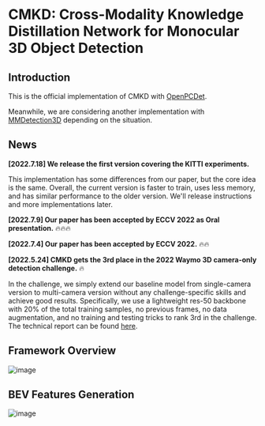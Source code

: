 # CMKD: Cross-Modality Knowledge Distillation Network for Monocular 3D Object Detection
## Introduction
This is the official implementation of CMKD with [OpenPCDet](https://github.com/open-mmlab/OpenPCDet).

Meanwhile, we are considering another implementation with [MMDetection3D](https://github.com/open-mmlab/mmdetection3d) depending on the situation.

## News
**[2022.7.18] We release the first version covering the KITTI experiments.**

This implementation has some differences from our paper, but the core idea is the same.
Overall, the current version is faster to train, uses less memory, and has similar performance to the older version. We'll release instructions and more implementations later.

**[2022.7.9] Our paper has been accepted by ECCV 2022 as Oral presentation.** :fire::fire::fire:

**[2022.7.4] Our paper has been accepted by ECCV 2022.** :fire::fire:

**[2022.5.24] CMKD gets the 3rd place in the 2022 Waymo 3D camera-only detection challenge.** :fire:

In the challenge, we simply extend our baseline model from single-camera version to multi-camera version without any challenge-specific skills and achieve good results. 
Specifically, we use a lightweight res-50 backbone with 20% of the total training samples, no previous frames, no data augmentation, and no training and testing tricks to rank 3rd in the challenge.
The technical report can be found [here](https://storage.googleapis.com/waymo-uploads/files/research/3DCam/3DCam_CMKD.pdf).

## Framework Overview
![image](https://user-images.githubusercontent.com/82150240/177261849-be867420-d9e2-49f2-9b1f-0209e383b754.png)

## BEV Features Generation
![image](https://user-images.githubusercontent.com/82150240/177973195-8e04f2d1-f945-4332-bfff-49c8568a9c4d.png)

